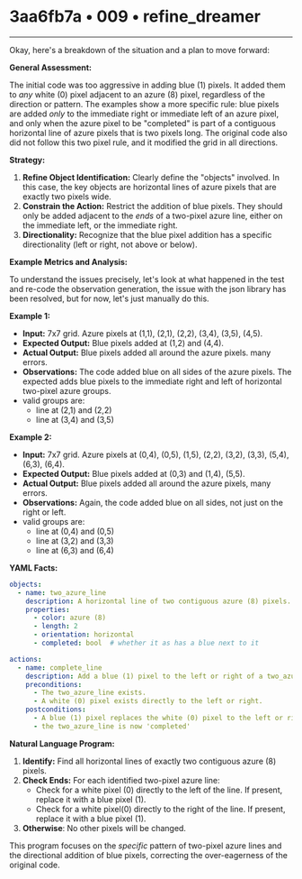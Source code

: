 # 3aa6fb7a • 009 • refine_dreamer

---
Okay, here's a breakdown of the situation and a plan to move forward:

**General Assessment:**

The initial code was too aggressive in adding blue (1) pixels. It added them to *any* white (0) pixel adjacent to an azure (8) pixel, regardless of the direction or pattern. The examples show a more specific rule: blue pixels are added *only* to the immediate right or immediate left of an azure pixel, and only when the azure pixel to be "completed" is part of a contiguous horizontal line of azure pixels that is two pixels long. The original code also did not follow this two pixel rule, and it modified the grid in all directions.

**Strategy:**

1.  **Refine Object Identification:** Clearly define the "objects" involved. In this case, the key objects are horizontal lines of azure pixels that are exactly two pixels wide.
2.  **Constrain the Action:** Restrict the addition of blue pixels. They should only be added adjacent to the *ends* of a two-pixel azure line, either on the immediate left, or the immediate right.
3.  **Directionality:** Recognize that the blue pixel addition has a specific directionality (left or right, not above or below).

**Example Metrics and Analysis:**

To understand the issues precisely, let's look at what happened in the test and re-code the observation generation, the issue with the json library has been resolved, but for now, let's just manually do this.

**Example 1:**

*   **Input:** 7x7 grid. Azure pixels at (1,1), (2,1), (2,2), (3,4), (3,5), (4,5).
*   **Expected Output:** Blue pixels added at (1,2) and (4,4).
*   **Actual Output:** Blue pixels added all around the azure pixels. many errors.
*   **Observations:** The code added blue on all sides of the azure pixels. The expected adds blue pixels to the immediate right and left of horizontal two-pixel azure groups.
* valid groups are:
    * line at (2,1) and (2,2)
    * line at (3,4) and (3,5)

**Example 2:**

*   **Input:** 7x7 grid. Azure pixels at (0,4), (0,5), (1,5), (2,2), (3,2), (3,3), (5,4), (6,3), (6,4).
*   **Expected Output:** Blue pixels added at (0,3) and (1,4), (5,5).
*   **Actual Output:** Blue pixels added all around the azure pixels, many errors.
*   **Observations:** Again, the code added blue on all sides, not just on the right or left.
* valid groups are:
    * line at (0,4) and (0,5)
    * line at (3,2) and (3,3)
    * line at (6,3) and (6,4)

**YAML Facts:**

```yaml
objects:
  - name: two_azure_line
    description: A horizontal line of two contiguous azure (8) pixels.
    properties:
      - color: azure (8)
      - length: 2
      - orientation: horizontal
      - completed: bool  # whether it as has a blue next to it

actions:
  - name: complete_line
    description: Add a blue (1) pixel to the left or right of a two_azure_line, replacing a white (0) pixel.
    preconditions:
      - The two_azure_line exists.
      - A white (0) pixel exists directly to the left or right.
    postconditions:
      - A blue (1) pixel replaces the white (0) pixel to the left or right.
      - the two_azure_line is now 'completed'

```

**Natural Language Program:**

1.  **Identify:** Find all horizontal lines of exactly two contiguous azure (8) pixels.
2.  **Check Ends:** For each identified two-pixel azure line:
    *   Check for a white pixel (0) directly to the left of the line. If present, replace it with a blue pixel (1).
    *   Check for a white pixel(0) directly to the right of the line. If present, replace it with a blue pixel (1).
3. **Otherwise**: No other pixels will be changed.

This program focuses on the *specific* pattern of two-pixel azure lines and the directional addition of blue pixels, correcting the over-eagerness of the original code.


